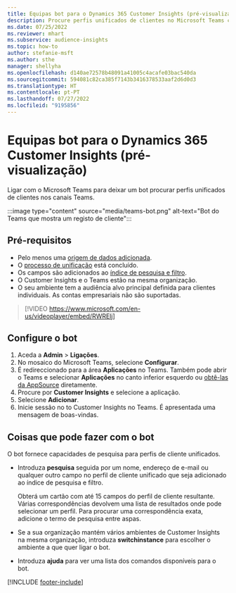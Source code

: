 ```yaml
---
title: Equipas bot para o Dynamics 365 Customer Insights (pré-visualização)
description: Procure perfis unificados de clientes no Microsoft Teams com a ajuda de um bot.
ms.date: 07/25/2022
ms.reviewer: mhart
ms.subservice: audience-insights
ms.topic: how-to
author: stefanie-msft
ms.author: sthe
manager: shellyha
ms.openlocfilehash: d140ae72578b48091a41005c4acafe03bac540da
ms.sourcegitcommit: 594081c82ca385f7143b3416378533aaf2d6d0d3
ms.translationtype: HT
ms.contentlocale: pt-PT
ms.lasthandoff: 07/27/2022
ms.locfileid: "9195856"
---
```

# <a name="teams-bot-for-dynamics-365-customer-insights-preview"></a>Equipas bot para o Dynamics 365 Customer Insights (pré-visualização)

Ligar com o Microsoft Teams para deixar um bot procurar perfis unificados de clientes nos canais Teams.

:::image type="content" source="media/teams-bot.png" alt-text="Bot do Teams que mostra um registo de cliente":::

## <a name="prerequisites"></a>Pré-requisitos

- Pelo menos uma [origem de dados adicionada](data-sources.md).
- O [processo de unificação](data-unification.md) está concluído.
- Os campos são adicionados ao [índice de pesquisa e filtro](search-filter-index.md).
- O Customer Insights e o Teams estão na mesma organização.
- O seu ambiente tem a audiência alvo principal definida para clientes individuais. As contas empresariais não são suportadas.


> [!VIDEO https://www.microsoft.com/en-us/videoplayer/embed/RWRElj]

## <a name="configure-the-bot"></a>Configure o bot

1. Aceda a **Admin** > **Ligações**.
1. No mosaico do Microsoft Teams, selecione **Configurar**.
1. É redireccionado para a área **Aplicações** no Teams. Também pode abrir o Teams e selecionar **Aplicações** no canto inferior esquerdo ou [obtê-las da AppSource](https://go.microsoft.com/fwlink/?linkid=2124104) diretamente.
1. Procure por **Customer Insights** e selecione a aplicação.
1. Selecione **Adicionar**.
1. Inicie sessão no to Customer Insights no Teams. É apresentada uma mensagem de boas-vindas.

## <a name="things-you-can-do-with-the-bot"></a>Coisas que pode fazer com o bot

O bot fornece capacidades de pesquisa para perfis de cliente unificados.

- Introduza **pesquisa** seguida por um nome, endereço de e-mail ou qualquer outro campo no perfil de cliente unificado que seja adicionado ao índice de pesquisa e filtro.

  Obterá um cartão com até 15 campos do perfil de cliente resultante. Várias correspondências devolvem uma lista de resultados onde pode selecionar um perfil. Para procurar uma correspondência exata, adicione o termo de pesquisa entre aspas.

- Se a sua organização mantém vários ambientes de Customer Insights na mesma organização, introduza **switchinstance** para escolher o ambiente a que quer ligar o bot.

- Introduza **ajuda** para ver uma lista dos comandos disponíveis para o bot.  

[!INCLUDE [footer-include](includes/footer-banner.md)]